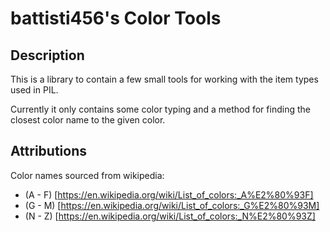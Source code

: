 # battisti456's Color Tools

## Description

This is a library to contain a few small tools for working with the item types used in PIL.

Currently it only contains some color typing and a method for finding the closest color name to the given color.

## Attributions

Color names sourced from wikipedia:
 - (A - F) [https://en.wikipedia.org/wiki/List_of_colors:_A%E2%80%93F]
 - (G - M) [https://en.wikipedia.org/wiki/List_of_colors:_G%E2%80%93M]
 - (N - Z) [https://en.wikipedia.org/wiki/List_of_colors:_N%E2%80%93Z]
